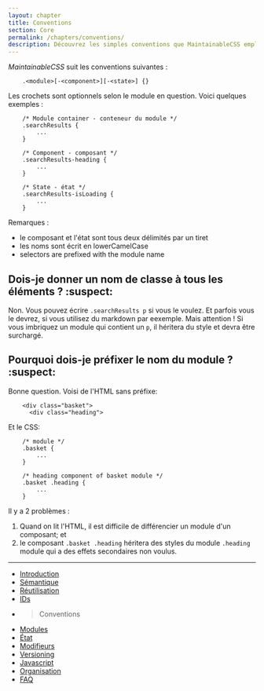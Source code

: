 ```yaml
---
layout: chapter
title: Conventions
section: Core
permalink: /chapters/conventions/
description: Découvrez les simples conventions que MaintainableCSS emploie pour écrire des modules (modules), des composants (components) et des états (states)
---
```


*MaintainableCSS* suit les conventions suivantes :

```
	.<module>[-<component>][-<state>] {}
```

Les crochets sont optionnels selon le module en question. Voici quelques exemples :

```
	/* Module container - conteneur du module */
	.searchResults {
		...
	}

	/* Component - composant */
	.searchResults-heading {
		...
	}

	/* State - état */
	.searchResults-isLoading {
		...
	}
```

Remarques :

- le composant et l'état sont tous deux délimités par un tiret
- les noms sont écrit en lowerCamelCase
- selectors are prefixed with the module name

## Dois-je donner un nom de classe à tous les éléments ? :suspect:

Non. Vous pouvez écrire `.searchResults p` si vous le voulez. Et parfois vous le devrez, si vous utilisez du markdown par eexemple. Mais attention ! Si vous imbriquez un module qui contient un `p`, il héritera du style et devra être surchargé.

## Pourquoi dois-je préfixer le nom du module ? :suspect:

Bonne question. Voisi de l'HTML sans préfixe:

```
	<div class="basket">
	  <div class="heading">
```

Et le CSS:
```
	/* module */
	.basket {
		...
	}

	/* heading component of basket module */
	.basket .heading {
		...
	}
```

Il y a 2 problèmes :

1. Quand on lit l'HTML, il est difficile de différencier un module d'un composant; et
2. le composant `.basket .heading` héritera des styles du module `.heading` module qui a des effets secondaires non voulus.

---
* [Introduction](https://github.com/naomiHauret/maintainablecss.com/blob/gh-pages/_chapters/01-introduction.md)
* [Sémantique](https://github.com/naomiHauret/maintainablecss.com/blob/gh-pages/_chapters/02-semantics.md)
* [Réutilisation](https://github.com/naomiHauret/maintainablecss.com/blob/gh-pages/_chapters/03-reuse.md)
* [IDs](https://github.com/naomiHauret/maintainablecss.com/blob/gh-pages/_chapters/04-ids.md)
* > Conventions
* [Modules](https://github.com/naomiHauret/maintainablecss.com/blob/gh-pages/_chapters/06-modules.md)
* [État](https://github.com/naomiHauret/maintainablecss.com/blob/gh-pages/_chapters/07-state.md)
* [Modifieurs](https://github.com/naomiHauret/maintainablecss.com/blob/gh-pages/_chapters/08-modifiers.md)
* [Versioning](https://github.com/naomiHauret/maintainablecss.com/blob/gh-pages/_chapters/09-versioning.md)
* [Javascript](https://github.com/naomiHauret/maintainablecss.com/blob/gh-pages/_chapters/10-javascript.md)
* [Organisation](https://github.com/naomiHauret/maintainablecss.com/blob/gh-pages/_chapters/11-organisation.md)
* [FAQ](https://github.com/naomiHauret/maintainablecss.com/blob/gh-pages/_chapters/12-faq.md)

